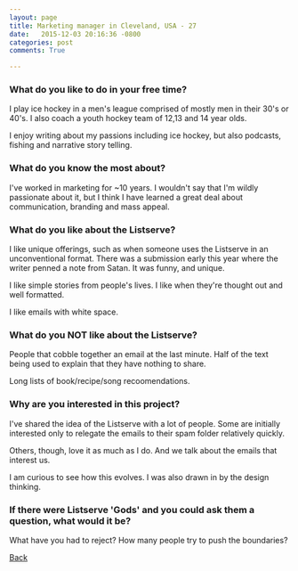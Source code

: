 ```yaml
---
layout: page
title: Marketing manager in Cleveland, USA - 27
date:   2015-12-03 20:16:36 -0800
categories: post
comments: True

---
```


### What do you like to do in your free time?
<p>I play ice hockey in a men's league comprised of mostly men in their 30's or 40's. I also coach a youth hockey team of 12,13 and 14 year olds.

I enjoy writing about my passions including ice hockey, but also podcasts, fishing and narrative story telling.</p>

### What do you know the most about?
<p>I've worked in marketing for ~10 years. I wouldn't say that I'm wildly passionate about it, but I think I have learned a great deal about communication, branding and mass appeal.</p>

### What do you like about the Listserve?
<p>I like unique offerings, such as when someone uses the Listserve in an unconventional format. There was a submission early this year where the writer penned a note from Satan. It was funny, and unique.

I like simple stories from people's lives. I like when they're thought out and well formatted.

I like emails with white space.</p>

### What do you NOT like about the Listserve?
<p>People that cobble together an email at the last minute. Half of the text being used to explain that they have nothing to share.

Long lists of book/recipe/song recoomendations.</p>

### Why are you interested in this project?
<p>I've shared the idea of the Listserve with a lot of people. Some are initially interested only to relegate the emails to their spam folder relatively quickly.

Others, though, love it as much as I do. And we talk about the emails that interest us.

I am curious to see how this evolves. I was also drawn in by the design thinking.</p>

### If there were Listserve 'Gods' and you could ask them a question, what would it be?
<p>What have you had to reject? How many people try to push the boundaries?</p>

[Back][1]

[1]: /responders/all